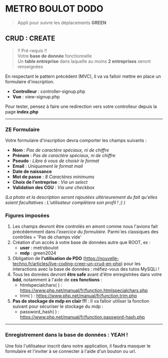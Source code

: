 # METRO BOULOT DODO
> Appli pour suivre les déplacements **GREEN**

## CRUD : **CREATE**

> !! Pré-requis !!  
Votre **base de donnée** fonctionnelle  
Un **table entreprise** dans laquelle au moins **2 entreprises** seront renseignées 


En respectant le pattern précédent (MVC), il va va falloir mettre en place un formulaire d'inscription.  

- **Controlleur** : controller-signup.php
- **Vue** : view-signup.php

Pour tester, pensez à faire une redirection vers votre controlleur depuis la page **index.php**

---
### ZE Formulaire

Votre formulaire d'inscription devra comporter les champs suivants :

- **Nom** : *Pas de caractère spéciaux, ni de chiffre*
- **Prénom** : *Pas de caractère spéciaux, ni de chiffre*
- **Pseudo** : *Libre à vous de choisir le format*
- **Email** : *Uniquement le format mail*
- **Date de naissance**
- **Mot de passe** : *8 Caractères minimums*
- **Choix de l'entreprise** : *Via un select*
- **Validation des CGU** : *Via une checkbox*

*(La photo et la description seront rajoutées ultèrieurement du fait qu'elles soient facultatives : L'utilisateur complètera son profil ! ;) )*

### Figures imposées 

1. Les champs devront être controlés en amont comme nous l'avions fait précédemment dans *l'exercice du formulaire*. Parmi les classiques des contrôles = 'Pas de champs vide'
2. Création d'un accés à votre base de données autre que ROOT, ex :   
    - **user** : metroboulot
    - **mdp** : green2024
3. Obligation de **l'utilisation de PDO** (https://nouvelle-techno.fr/articles/live-coding-creer-un-crud-en-php) pour les interactions avec la base de données : méfiez-vous des tutos MySQLi !
4. Tous les données devront **être safe** avant d'être enregistrées dans votre **bdd**, notamment à l'aide de **ces fonctions** :
    - htmlspecialchars( ) : https://www.php.net/manual/fr/function.htmlspecialchars.php
    - trim( ) : https://www.php.net/manual/fr/function.trim.php
5. **Pas de stockage de mdp en clair !!!** : Il va falloir utiliser la fonction suivant pour sécuriser le stockage du mdp : 
    - password_hash( ) : https://www.php.net/manual/fr/function.password-hash.php

---

### Enregistrement dans la base de données : YEAH !

Une fois l'utilisateur inscrit dans notre application, il faudra masquer le formulaire et l'inviter à se connecter à l'aide d'un bouton ou url.